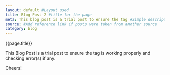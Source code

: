 ```yaml
---
layout: default #Layout used
title: Blog Post-2 #title for the page
meta: This blog post is a trial post to ensure the tag #Simple description/spoiler
source: #Add reference link if posts were taken from another source
category: blog
---
```

{{page.title}}

This Blog Post is a trial post to ensure the tag is working properly and checking error(s) if any.

Cheers!
